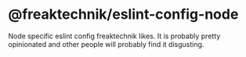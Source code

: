# @freaktechnik/eslint-config-node

Node specific eslint config freaktechnik likes. It is probably pretty opinionated and other people will probably find it disgusting.
